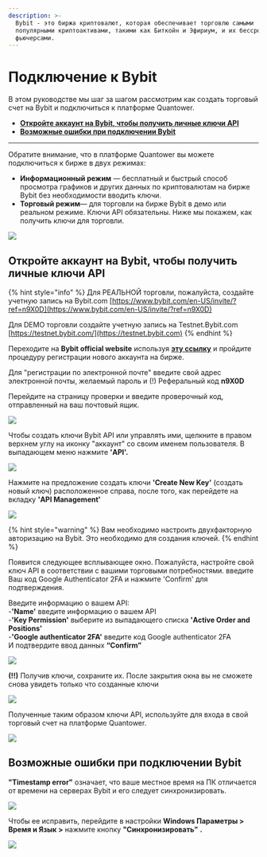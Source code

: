 ```yaml
---
description: >-
  Bybit - это биржа криптовалют, которая обеспечивает торговлю самыми
  популярными криптоактивами, такими как Биткойн и Эфириум, и их бессрочными
  фьючерсами.
---
```


# Подключение к Bybit

В этом руководстве мы шаг за шагом рассмотрим как создать торговый счет на Bybit и подключиться к платформе Quantower.



* ****[**Откройте аккаунт на Bybit, чтобы получить личные ключи API**](connection-to-bybit.md#otkroite-akkaunt-na-bybit-chtoby-poluchit-lichnye-klyuchi-api)****
* ****[**Возможные ошибки при подключении Bybit**](connection-to-bybit.md#vozmozhnye-oshibki-pri-podklyuchenii-bybit)****

****

Обратите внимание, что в платформе Quantower вы можете подключиться к бирже в двух режимах:

* **Информационный режим** — бесплатный и быстрый способ просмотра графиков и других данных по криптовалютам на бирже Bybit без необходимости вводить ключи.
* **Торговый режим**— для торговли на бирже Bybit в демо или реальном режиме. Ключи API обязательны. Ниже мы покажем, как получить ключи для торговли.

![](../.gitbook/assets/podklyuchenie-baibit.gif)

## Откройте аккаунт на Bybit, чтобы получить личные ключи API

{% hint style="info" %}
Для РЕАЛЬНОЙ торговли, пожалуйста, создайте учетную запись на Bybit.com [https://www.bybit.com/en-US/invite/?ref=n9X0D](https://www.bybit.com/en-US/invite/?ref=n9X0D)

Для DEMO торговли создайте учетную запись на Testnet.Bybit.com [https://testnet.bybit.com/](https://testnet.bybit.com)
{% endhint %}

Переходите на **Bybit official website** используя [**эту ссылку**](https://www.bybit.com/en-US/invite?ref=n9X0D) и пройдите процедуру регистрации нового аккаунта на бирже.

Для "регистрации по электронной почте" введите свой адрес электронной почты, желаемый пароль и (!) Реферальный код **n9X0D**

Перейдите на страницу проверки и введите проверочный код, отправленный на ваш почтовый ящик.

![](<../.gitbook/assets/image (82).png>)

Чтобы создать ключи Bybit API или управлять ими, щелкните в правом верхнем углу на иконку "аккаунт" со своим именем пользователя. В выпадающем меню нажмите **'API'.**

![](<../.gitbook/assets/image (83).png>)

Нажмите на предложение создать ключи **'Create New Key'** (создать новый ключ) расположенное справа, после того, как перейдете на вкладку  **'API Management'**&#x20;

![](<../.gitbook/assets/image (86).png>)

{% hint style="warning" %}
Вам необходимо настроить двухфакторную авторизацию на Bybit. Это необходимо для создания ключей.
{% endhint %}

Появится следующее всплывающее окно. Пожалуйста, настройте свой ключ API в соответствии с вашими торговыми потребностями. введите Ваш код Google Authenticator 2FA и нажмите  'Confirm' для подтверждения.

Введите информацию о вашем API:\
\-**'Name'** введите информацию о вашем API\
\-**'Key Permission'**  выберите из выпадающего списка  **'Active Order and Positions'** \
\-**'Google authenticator 2FA'** введите код Google authenticator 2FA \
И подтвердите ввод данных **“Confirm”**

![](<../.gitbook/assets/image (85).png>)

**(!!)** Получив ключи, сохраните их. После закрытия окна вы не сможете снова увидеть только что созданные ключи &#x20;

![](<../.gitbook/assets/image (84).png>)

Полученные таким образом ключи API, используйте для входа в свой торговый счет на платформе Quantower.

![](../.gitbook/assets/api-key-bybit.gif)

## Возможные ошибки при подключении Bybit

**"Timestamp error"** означает, что ваше местное время на ПК отличается от времени на серверах Bybit и его следует синхронизировать.

![](<../.gitbook/assets/image (81).png>)

Чтобы ее исправить, перейдите в настройки **Windows Параметры > Время и Язык >**  нажмите кнопку **"Синхронизировать"** **.**

![](../.gitbook/assets/sinkhronizaciya.jpg)
